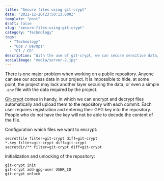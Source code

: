 ```yaml
---
title: "Secure files using git-crypt" 
date: "2021-12-20T23:50:13.000Z"
template: "post"
draft: false
slug: "secure-files-using-git-crypt"
category: "Technology"
tags:
  - "Technology"
  - "Ops / DevOps"
  - "CI / CD"
description: "With the use of git-crypt, we can secure sensitive data, keys or passwords without separating them outside the repository"
socialImage: "media/server-2.jpg"
---
```

There is one major problem when working on a public repository. Anyone can see our access data in our project. It is impossible to hide, at some point, the project may lack another layer securing the data, or even a simple `.env` file with the data required by the project.

[Git-crypt](https://www.agwa.name/projects/git-crypt/) comes in handy, in which we can encrypt and decrypt files automatically and upload them to the repository with each commit. Each user requires registration and entering their GPG key into the repository. People who do not have the key will not be able to decode the content of the file.

Configuration which files we want to encrypt:
```
secretfile filter=git-crypt diff=git-crypt
*.key filter=git-crypt diff=git-crypt
secretdir/** filter=git-crypt diff=git-crypt
```

Initialization and unlocking of the repository:
```shell
git-crypt init
git-crypt add-gpg-user USER_ID
git-crypt unlock
```
